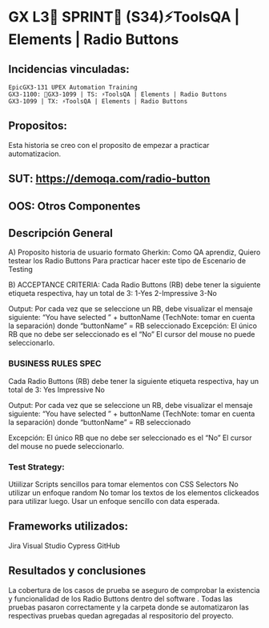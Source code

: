 # GX L3🚀 SPRINT🧪 (S34)⚡️ToolsQA | Elements | Radio Buttons

## Incidencias vinculadas:

    EpicGX3-131 UPEX Automation Training
    GX3-1100: 🧪GX3-1099 | TS: ⚡️ToolsQA | Elements | Radio Buttons
    GX3-1099 | TX: ⚡️ToolsQA | Elements | Radio Buttons

## Propositos:

Esta historia se creo con el proposito de empezar a practicar automatizacion.

## SUT: https://demoqa.com/radio-button

## OOS: Otros Componentes

## Descripción General

A) Proposito historia de usuario formato Gherkin: Como QA aprendiz, Quiero testear los Radio Buttons Para practicar hacer este tipo de Escenario de
Testing

B) ACCEPTANCE CRITERIA: Cada Radio Buttons (RB) debe tener la siguiente etiqueta respectiva, hay un total de 3: 1-Yes 2-Impressive 3-No

Output: Por cada vez que se seleccione un RB, debe visualizar el mensaje siguiente: “You have selected ” + buttonName (TechNote: tomar en cuenta la
separación) donde “buttonName” = RB seleccionado Excepción: El único RB que no debe ser seleccionado es el “No” El cursor del mouse no puede
seleccionarlo.

### BUSINESS RULES SPEC

Cada Radio Buttons (RB) debe tener la siguiente etiqueta respectiva, hay un total de 3: Yes Impressive No

Output: Por cada vez que se seleccione un RB, debe visualizar el mensaje siguiente: “You have selected ” + buttonName (TechNote: tomar en cuenta la
separación) donde “buttonName” = RB seleccionado

Excepción: El único RB que no debe ser seleccionado es el “No” El cursor del mouse no puede seleccionarlo.

### Test Strategy:

Utiilizar Scripts sencillos para tomar elementos con CSS Selectors No utilizar un enfoque random No tomar los textos de los elementos clickeados para
utilizar luego. Usar un enfoque sencillo con data esperada.

## Frameworks utilizados:

Jira Visual Studio Cypress GitHub

## Resultados y conclusiones

La cobertura de los casos de prueba se aseguro de comprobar la existencia y funcionalidad de los Radio Buttons dentro del software . Todas las pruebas
pasaron correctamente y la carpeta donde se automatizaron las respectivas pruebas quedan agregadas al respositorio del proyecto.
